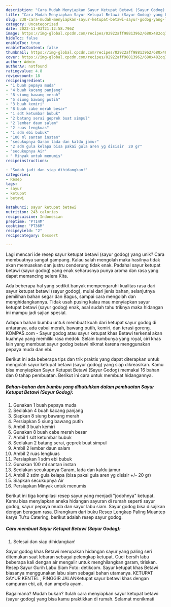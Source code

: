 ```yaml
---
description: "Cara Mudah Menyiapkan Sayur Ketupat Betawi (Sayur Godog) yang Lezat Sekali"
title: "Cara Mudah Menyiapkan Sayur Ketupat Betawi (Sayur Godog) yang Lezat Sekali"
slug: 238-cara-mudah-menyiapkan-sayur-ketupat-betawi-sayur-godog-yang-lezat-sekali
category: Uncategorized
date: 2022-11-03T21:12:58.796Z
image: https://img-global.cpcdn.com/recipes/02922aff98813962/680x482cq70/sayur-ketupat-betawi-sayur-godog-foto-resep-utama.jpg
hideToc: false
enableToc: true
enableTocContent: false
thumbnail: https://img-global.cpcdn.com/recipes/02922aff98813962/680x482cq70/sayur-ketupat-betawi-sayur-godog-foto-resep-utama.jpg
cover: https://img-global.cpcdn.com/recipes/02922aff98813962/680x482cq70/sayur-ketupat-betawi-sayur-godog-foto-resep-utama.jpg
author: Admin
authorAv: notfound
ratingvalue: 4.8
reviewcount: 18
recipeingredient:
- "1 buah pepaya muda"
- "4 buah kacang panjang"
- "8 siung bawang merah"
- "5 siung bawang putih"
- "3 buah kemiri"
- "8 buah cabe merah besar"
- "1 sdt ketumbar bubuk"
- "2 batang serai geprek buat simpul"
- "2 lembar daun salam"
- "2 ruas lengkuas"
- "1 sdm ebi bubuk"
- "100 ml santan instan"
- "secukupnya Garam lada dan kaldu jamur"
- "2 sdm gula kelapa bisa pakai gula aren yg disisir  20 gr"
- "secukupnya Air"
- " Minyak untuk menumis"
recipeinstructions:

- "Sudah jadi dan siap dihidangkan!"
categories:
- Resep
tags:
- sayur
- ketupat
- betawi

katakunci: sayur ketupat betawi 
nutrition: 243 calories
recipecuisine: Indonesian
preptime: "PT14M"
cooktime: "PT36M"
recipeyield: "2"
recipecategory: Dessert

---
```





Lagi mencari ide resep sayur ketupat betawi (sayur godog) yang unik? Cara membuatnya sangat gampang. Kalau salah mengolah maka hasilnya tidak akan memuaskan dan justru cenderung tidak enak. Padahal sayur ketupat betawi (sayur godog) yang enak seharusnya punya aroma dan rasa yang dapat memancing selera Kita.





Ada beberapa hal yang sedikit banyak mempengaruhi kualitas rasa dari sayur ketupat betawi (sayur godog), mulai dari jenis bahan, selanjutnya pemilihan bahan segar dan Bagus, sampai cara mengolah dan menghidangkannya. Tidak usah pusing kalau mau menyiapkan sayur ketupat betawi (sayur godog) enak,      asal sudah tahu triknya maka hidangan ini mampu jadi sajian spesial.














Adapun bahan bumbu untuk membuat kuah dari ketupat sayur godog di antaranya, ada cabai merah, bawang putih, kemiri, dan terasi goreng. KOMPAS.com - Sayur godog atau sayur ketupat khas Betawi terkenal akan kuahnya yang memiliki rasa medok. Selain bumbunya yang royal, ciri khas lain yang membuat sayur godog betawi nikmat karena menggunakan pepaya muda dan ebi.






Berikut ini ada beberapa tips dan trik praktis yang dapat diterapkan untuk mengolah sayur ketupat betawi (sayur godog) yang siap dikreasikan. Kamu bisa menyiapkan Sayur Ketupat Betawi (Sayur Godog) memakai 16 bahan dan 0 tahap pembuatan. Berikut ini cara untuk membuat hidangannya.

<!--inarticleads1-->

##### Bahan-bahan dan bumbu yang dibutuhkan dalam pembuatan Sayur Ketupat Betawi (Sayur Godog):

1. Gunakan 1 buah pepaya muda
1. Sediakan 4 buah kacang panjang
1. Siapkan 8 siung bawang merah
1. Persiapkan 5 siung bawang putih
1. Ambil 3 buah kemiri
1. Gunakan 8 buah cabe merah besar
1. Ambil 1 sdt ketumbar bubuk
1. Sediakan 2 batang serai, geprek buat simpul
1. Ambil 2 lembar daun salam
1. Ambil 2 ruas lengkuas
1. Persiapkan 1 sdm ebi bubuk
1. Gunakan 100 ml santan instan
1. Sediakan secukupnya Garam, lada dan kaldu jamur
1. Ambil 2 sdm gula kelapa (bisa pakai gula aren yg disisir +/- 20 gr)
1. Siapkan secukupnya Air
1. Persiapkan  Minyak untuk menumis


Berikut ini tiga kompilasi resep sayur yang menjadi &#34;jodohnya&#34; ketupat. Kamu bisa menyiapkan aneka hidangan sayuran di rumah seperti sayur godog, sayur pepaya muda dan sayur labu siam. Sayur godog bisa disajikan dengan beragam rasa. Dirangkum dari buku Resep Lengkap Paling Muantep karya Tu&#39;tu Catering, berikut adalah resep sayur godog. 

<!--inarticleads2-->

##### Cara membuat Sayur Ketupat Betawi (Sayur Godog):


1. Selesai dan siap dihidangkan!

Sayur godog khas Betawi merupakan hidangan sayur yang paling seri ditemukan saat lebaran sebagai pelengkap ketupat. Cuci bersih labu beberapa kali dengan air mengalir untuk menghilangkan garam, tiriskan. Resep Sayur Gurih Labu Siam Foto: detikcom. Sayur ketupat khas Betawi biasanya menggunakan labu siam sebagai bahan utamanya. KETUPAT SAYUR KENTEL , PINGGIR JALANKetupat sayur betawi khas dengan campuran ebi, ati, dan ampela ayam. 

Bagaimana? Mudah bukan? Itulah cara menyiapkan sayur ketupat betawi (sayur godog) yang bisa kamu praktikkan di rumah. Selamat menikmati
